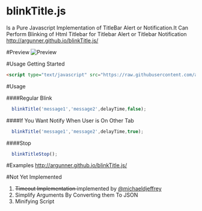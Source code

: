 # blinkTitle.js
Is a Pure Javascript Implementation of TitleBar Alert or Notification.It Can Perform Blinking of Html Titlebar for Titlebar Alert or Titlebar Notification http://argunner.github.io/blinkTitle.js/

#Preview
![Preview](https://github.com/argunner/blinkTitle.js/blob/master/op.gif)

#Usage
Getting Started
```html
<script type="text/javascript" src="https://raw.githubusercontent.com/argunner/blinkTitle.js/master/index.js"></script>
```

#Usage

####Regular Blink
```js
  blinkTitle('message1','message2',delayTime,false);
  ```
####If You Want Notify When User is On Other Tab
```js
  blinkTitle('message1','message2',delayTime,true);
  ```
####Stop 
```js
  blinkTitleStop();
  ```
#Examples
http://argunner.github.io/blinkTitle.js/

#Not Yet Implemented
1. <s> Timeout Implementation </s> implemented by [@michaeldjeffrey](https://github.com/michaeldjeffrey)
2. Simplify Arguments By Converting them To JSON
3. Minifying Script
